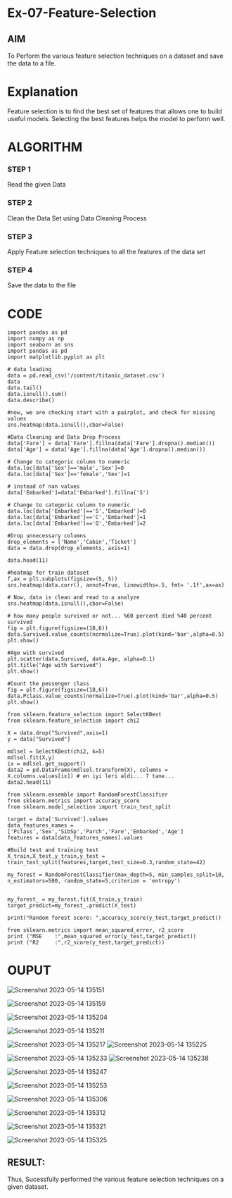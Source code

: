 # Ex-07-Feature-Selection
## AIM
To Perform the various feature selection techniques on a dataset and save the data to a file. 

# Explanation
Feature selection is to find the best set of features that allows one to build useful models.
Selecting the best features helps the model to perform well. 

# ALGORITHM
### STEP 1
Read the given Data
### STEP 2
Clean the Data Set using Data Cleaning Process
### STEP 3
Apply Feature selection techniques to all the features of the data set
### STEP 4
Save the data to the file


# CODE
```#importing library
import pandas as pd
import numpy as np
import seaborn as sns
import pandas as pd
import matplotlib.pyplot as plt

# data loading
data = pd.read_csv('/content/titanic_dataset.csv')
data
data.tail()
data.isnull().sum()
data.describe()

#now, we are checking start with a pairplot, and check for missing values
sns.heatmap(data.isnull(),cbar=False)

#Data Cleaning and Data Drop Process
data['Fare'] = data['Fare'].fillna(data['Fare'].dropna().median())
data['Age'] = data['Age'].fillna(data['Age'].dropna().median())

# Change to categoric column to numeric
data.loc[data['Sex']=='male','Sex']=0
data.loc[data['Sex']=='female','Sex']=1

# instead of nan values
data['Embarked']=data['Embarked'].fillna('S')

# Change to categoric column to numeric
data.loc[data['Embarked']=='S','Embarked']=0
data.loc[data['Embarked']=='C','Embarked']=1
data.loc[data['Embarked']=='Q','Embarked']=2

#Drop unnecessary columns
drop_elements = ['Name','Cabin','Ticket']
data = data.drop(drop_elements, axis=1)

data.head(11)

#heatmap for train dataset
f,ax = plt.subplots(figsize=(5, 5))
sns.heatmap(data.corr(), annot=True, linewidths=.5, fmt= '.1f',ax=ax)

# Now, data is clean and read to a analyze
sns.heatmap(data.isnull(),cbar=False)

# how many people survived or not... %60 percent died %40 percent survived
fig = plt.figure(figsize=(18,6))
data.Survived.value_counts(normalize=True).plot(kind='bar',alpha=0.5)
plt.show()

#Age with survived
plt.scatter(data.Survived, data.Age, alpha=0.1)
plt.title("Age with Survived")
plt.show()

#Count the pessenger class
fig = plt.figure(figsize=(18,6))
data.Pclass.value_counts(normalize=True).plot(kind='bar',alpha=0.5)
plt.show()

from sklearn.feature_selection import SelectKBest
from sklearn.feature_selection import chi2

X = data.drop("Survived",axis=1)
y = data["Survived"]

mdlsel = SelectKBest(chi2, k=5)
mdlsel.fit(X,y)
ix = mdlsel.get_support()
data2 = pd.DataFrame(mdlsel.transform(X), columns = X.columns.values[ix]) # en iyi leri aldi... 7 tane...
data2.head(11)

from sklearn.ensemble import RandomForestClassifier
from sklearn.metrics import accuracy_score
from sklearn.model_selection import train_test_split

target = data['Survived'].values
data_features_names = ['Pclass','Sex','SibSp','Parch','Fare','Embarked','Age']
features = data[data_features_names].values

#Build test and training test
X_train,X_test,y_train,y_test = train_test_split(features,target,test_size=0.3,random_state=42)

my_forest = RandomForestClassifier(max_depth=5, min_samples_split=10, n_estimators=500, random_state=5,criterion = 'entropy')


my_forest_ = my_forest.fit(X_train,y_train)
target_predict=my_forest_.predict(X_test)

print("Random forest score: ",accuracy_score(y_test,target_predict))

from sklearn.metrics import mean_squared_error, r2_score
print ("MSE    :",mean_squared_error(y_test,target_predict))
print ("R2     :",r2_score(y_test,target_predict))

```
# OUPUT
![Screenshot 2023-05-14 135151](https://github.com/Dharshan011/Ex-07-Feature-Selection/assets/113497491/e0e17710-19d5-41d3-b55e-3c5037d79999)


![Screenshot 2023-05-14 135159](https://github.com/Dharshan011/Ex-07-Feature-Selection/assets/113497491/e8315363-2348-4b16-8df8-ba797d39d207)

![Screenshot 2023-05-14 135204](https://github.com/Dharshan011/Ex-07-Feature-Selection/assets/113497491/8c3fac0c-8c96-4766-b35f-fdda2be6f765)

![Screenshot 2023-05-14 135211](https://github.com/Dharshan011/Ex-07-Feature-Selection/assets/113497491/4ca6339e-91c3-4030-b48f-468686e42300)

![Screenshot 2023-05-14 135217](https://github.com/Dharshan011/Ex-07-Feature-Selection/assets/113497491/026824c6-0687-4e89-b405-9c208f1b249e)
![Screenshot 2023-05-14 135225](https://github.com/Dharshan011/Ex-07-Feature-Selection/assets/113497491/53c93e15-5dad-4fcd-be3f-6bbdd1494e00)

![Screenshot 2023-05-14 135233](https://github.com/Dharshan011/Ex-07-Feature-Selection/assets/113497491/25c22b85-dbc7-4d87-a831-2fc420482773)
![Screenshot 2023-05-14 135238](https://github.com/Dharshan011/Ex-07-Feature-Selection/assets/113497491/52d646c5-ee89-47fc-b0db-4763d73d427e)

![Screenshot 2023-05-14 135247](https://github.com/Dharshan011/Ex-07-Feature-Selection/assets/113497491/cc20652a-af45-4278-ba11-e908d232ea58)

![Screenshot 2023-05-14 135253](https://github.com/Dharshan011/Ex-07-Feature-Selection/assets/113497491/49401b1d-03ac-4021-ad22-833fb0feb2e4)

![Screenshot 2023-05-14 135306](https://github.com/Dharshan011/Ex-07-Feature-Selection/assets/113497491/9f5f9170-0d46-4427-a394-29d626b5e37f)

![Screenshot 2023-05-14 135312](https://github.com/Dharshan011/Ex-07-Feature-Selection/assets/113497491/ab42b721-a164-4629-964b-7672cfc0e73d)

![Screenshot 2023-05-14 135321](https://github.com/Dharshan011/Ex-07-Feature-Selection/assets/113497491/8e0fad7b-7945-4bd9-80cb-55a8fc47cb4c)


![Screenshot 2023-05-14 135325](https://github.com/Dharshan011/Ex-07-Feature-Selection/assets/113497491/ea80d1de-7a2c-462d-b5b2-8817217bf610)

## RESULT:
Thus, Sucessfully performed the various feature selection techniques on a given dataset.
























